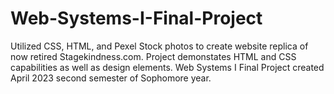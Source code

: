 # Web-Systems-I-Final-Project
Utilized CSS, HTML, and Pexel Stock photos to create website replica of now retired Stagekindness.com.
Project demonstates HTML and CSS capabilities as well as design elements.
Web Systems I Final Project created April 2023 second semester of Sophomore year.

